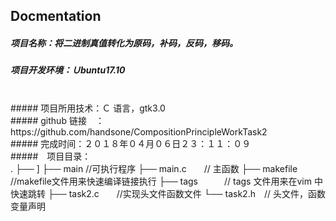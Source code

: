 Docmentation 
---------------------------------------------
##### 项目名称：将二进制真值转化为原码，补码，反码，移码。

##### 项目开发环境：Ｕbuntu17.10 
<br>
##### 项目所用技术：Ｃ 语言，gtk3.0 
<br>
##### github 链接　：https://github.com/handsone/CompositionPrincipleWorkTask2
<br>
##### 完成时间：２０１８年０４月０６日２３：１１：０９
<br>
#####　项目目录：
<br>
.
├── ]
├── main          //可执行程序
├── main.c　　// 主函数
├── makefile    //makefile文件用来快速编译链接执行
├── tags　　　// tags 文件用来在vim 中快速跳转
├── task2.c　　//实现头文件函数文件
└── task2.h　// 头文件，函数变量声明
